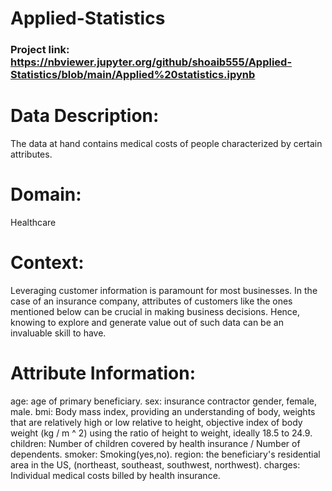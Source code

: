 # Applied-Statistics
### Project link: https://nbviewer.jupyter.org/github/shoaib555/Applied-Statistics/blob/main/Applied%20statistics.ipynb
# Data Description:
The data at hand contains medical costs of people characterized by certain
attributes.
# Domain:
Healthcare
# Context:
Leveraging customer information is paramount for most businesses. In the case
of an insurance company, attributes of customers like the ones mentioned
below can be crucial in making business decisions. Hence, knowing to explore
and generate value out of such data can be an invaluable skill to have.
# Attribute Information:
age: age of primary beneficiary.
sex: insurance contractor gender, female, male. 
bmi: Body mass index, providing an understanding of body, weights that are
relatively high or low relative to height, objective index of body weight (kg / m ^
2) using the ratio of height to weight, ideally 18.5 to 24.9.
children: Number of children covered by health insurance / Number of
dependents.
smoker: Smoking(yes,no).
region: the beneficiary's residential area in the US, (northeast, southeast,
southwest, northwest).
charges: Individual medical costs billed by health insurance.
